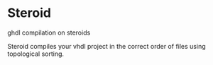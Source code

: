 # Steroid

ghdl compilation on steroids

Steroid compiles your vhdl project in the correct order of files using topological sorting.
